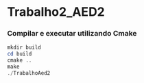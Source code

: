 # Trabalho2_AED2

### Compilar e executar utilizando Cmake

```powershell
mkdir build
cd build
cmake ..
make
./TrabalhoAed2
```